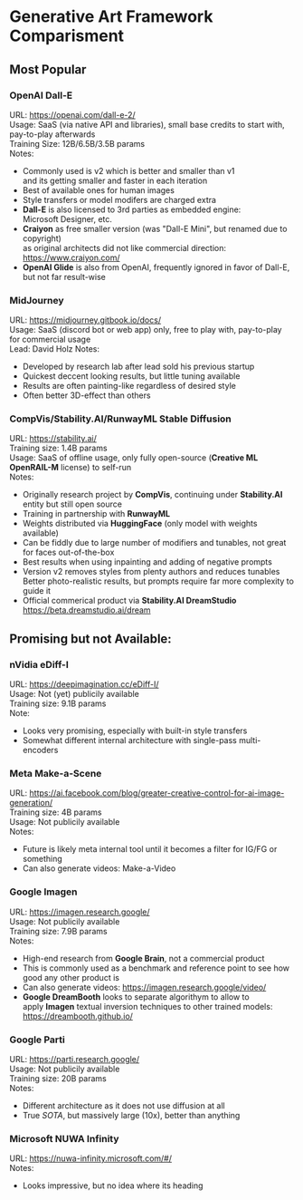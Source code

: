 # Generative Art Framework Comparisment

## Most Popular

### OpenAI Dall-E  

URL: <https://openai.com/dall-e-2/>  
Usage: SaaS (via native API and libraries), small base credits to start with, pay-to-play afterwards  
Training Size: 12B/6.5B/3.5B params  
Notes:  

- Commonly used is v2 which is better and smaller than v1  
  and its getting smaller and faster in each iteration  
- Best of available ones for human images  
- Style transfers or model modifers are charged extra  
- **Dall-E** is also licensed to 3rd parties as embedded engine:  
  Microsoft Designer, etc.  
- **Craiyon** as free smaller version (was "Dall-E Mini", but renamed due to copyright)  
  as original architects did not like commercial direction: <https://www.craiyon.com/>  
- **OpenAI Glide** is also from OpenAI, frequently ignored in favor of Dall-E, but not far result-wise  

### MidJourney  

URL: <https://midjourney.gitbook.io/docs/>  
Usage: SaaS (discord bot or web app) only, free to play with, pay-to-play for commercial usage  
Lead: David Holz
Notes:  

- Developed by research lab after lead sold his previous startup
- Quickest deccent looking results, but little tuning available  
- Results are often painting-like regardless of desired style  
- Often better 3D-effect than others  

### CompVis/Stability.AI/RunwayML Stable Diffusion  

URL: <https://stability.ai/>  
Training size: 1.4B params  
Usage: SaaS of offline usage, only fully open-source (**Creative ML OpenRAIL-M** license) to self-run  
Notes:  

- Originally research project by **CompVis**, continuing under **Stability.AI** entity but still open source  
- Training in partnership with **RunwayML**  
- Weights distributed via **HuggingFace** (only model with weights available)  
- Can be fiddly due to large number of modifiers and tunables, not great for faces out-of-the-box  
- Best results when using inpainting and adding of negative prompts  
- Version v2 removes styles from plenty authors and reduces tunables  
  Better photo-realistic results, but prompts require far more complexity to guide it  
- Official commerical product via **Stability.AI DreamStudio** <https://beta.dreamstudio.ai/dream>  

## Promising but not Available:

### nVidia eDiff-I  

URL: <https://deepimagination.cc/eDiff-I/>  
Usage: Not (yet) publicily available  
Training size: 9.1B params  
Note:  

- Looks very promising, especially with built-in style transfers  
- Somewhat different internal architecture with single-pass multi-encoders  

### Meta Make-a-Scene  

URL: <https://ai.facebook.com/blog/greater-creative-control-for-ai-image-generation/>  
Training size: 4B params  
Usage: Not publicily available  
Notes:  
- Future is likely meta internal tool until it becomes a filter for IG/FG or something  
- Can also generate videos: Make-a-Video  

### Google Imagen  

URL: <https://imagen.research.google/>  
Usage: Not publicily available  
Training size: 7.9B params  
Notes:  

- High-end research from **Google Brain**, not a commercial product  
- This is commonly used as a benchmark and reference point to see how good any other product is  
- Can also generate videos: <https://imagen.research.google/video/>  
- **Google DreamBooth** looks to separate algorithym to allow to  
  apply **Imagen** textual inversion techniques to other trained models: <https://dreambooth.github.io/>

### Google Parti  

URL: <https://parti.research.google/>  
Usage: Not publicily available  
Training size: 20B params  
Notes:

- Different architecture as it does not use diffusion at all
- True *SOTA*, but massively large (10x), better than anything

### Microsoft NUWA Infinity  

URL: <https://nuwa-infinity.microsoft.com/#/>  
Notes:

- Looks impressive, but no idea where its heading
